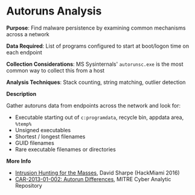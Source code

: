 # Autoruns Analysis

**Purpose**: Find malware persistence by examining common mechanisms across a network

**Data Required**: List of programs configured to start at boot/logon time on each endpoint

**Collection Considerations**: MS Sysinternals' `autorunsc.exe` is the most common way to collect this from a host

**Analysis Techniques**: Stack counting, string matching, outlier detection

**Description**

Gather autoruns data from endpoints across the network and look for:

* Executable starting out of `c:programdata`, recycle bin, appdata area, `%temp%`
* Unsigned executables
* Shortest / longest filenames 
* GUID filenames
* Rare executable filenames or directories


**More Info**

* [Intrusion Hunting for the Masses](https://www.youtube.com/watch?v=YLgycMCPo4c), David Sharpe (HackMiami 2016)
* [CAR-2013-01-002: Autorun Differences](https://car.mitre.org/wiki/CAR-2013-01-002), MITRE Cyber Analytic Repository
